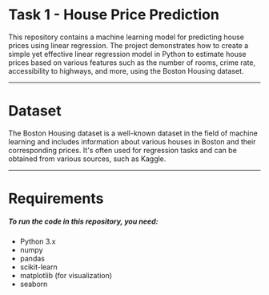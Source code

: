 # Task 1 - House Price Prediction
This repository contains a machine learning model for predicting house prices using linear regression. The project demonstrates how to create a simple yet effective linear regression model in Python to estimate house prices based on various features such as the number of rooms, crime rate, accessibility to highways, and more, using the Boston Housing dataset.

---

# Dataset
The Boston Housing dataset is a well-known dataset in the field of machine learning and includes information about various houses in Boston and their corresponding prices. It's often used for regression tasks and can be obtained from various sources, such as Kaggle.

---

# Requirements
##### To run the code in this repository, you need:
* Python 3.x
* numpy
* pandas
* scikit-learn
* matplotlib (for visualization)
* seaborn
